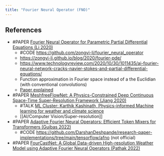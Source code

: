 ```yaml
---
title: "Fourier Neural Operator (FNO)"
---
```


## References
- #PAPER [Fourier Neural Operator for Parametric Partial Differential Equations (Li 2020)](https://arxiv.org/abs/2010.08895)
	- #CODE https://github.com/zongyi-li/fourier_neural_operator
	- https://zongyi-li.github.io/blog/2020/fourier-pde/
	- https://www.technologyreview.com/2020/10/30/1011435/ai-fourier-neural-network-cracks-navier-stokes-and-partial-differential-equations/
	- Function approximation in Fourier space instead of a the Euclidian (with conventional convolutions)
	- [Paper explained](https://www.youtube.com/watch?v=IaS72aHrJKE)
- #PAPER [MeshfreeFlowNet: A Physics-Constrained Deep Continuous Space-Time Super-Resolution Framework (Jiang 2020)](https://arxiv.org/abs/2005.01463)
	- #TALK [ML Cluster: Karthik Kashinath, Physics-informed Machine learning for weather and climate science](https://www.youtube.com/watch?v=B_4TONeY75U)
	- [[AI/Computer Vision/Super-resolution]]
- #PAPER [Adaptive Fourier Neural Operators: Efficient Token Mixers for Transformers (Guibas 2022)](https://arxiv.org/pdf/2111.13587)            
	- #CODE https://github.com/DarshanDeshpande/research-paper-implementations/tree/main/tensorflow/afno (not official)
- #PAPER [FourCastNet: A Global Data-driven High-resolution Weather Model using  Adaptive Fourier Neural Operators (Pathak 2022)](https://arxiv.org/pdf/2202.11214)            